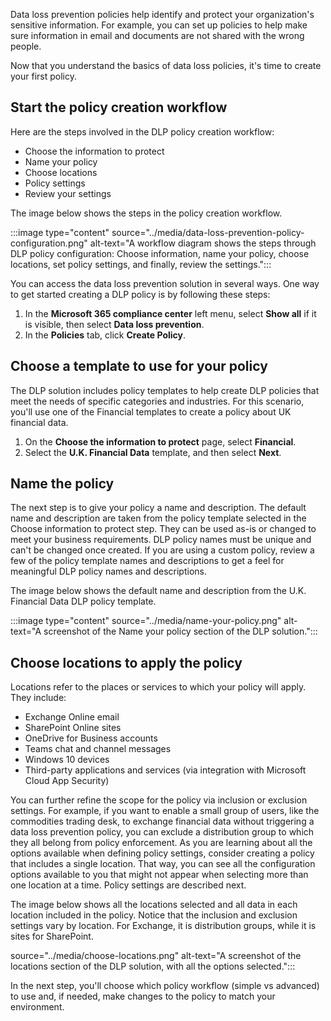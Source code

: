 Data loss prevention policies help identify and protect your organization's sensitive information. For example, you can set up policies to help make sure information in email and documents are not shared with the wrong people.

Now that you understand the basics of data loss policies, it's time to create your first policy.

## Start the policy creation workflow
Here are the steps involved in the DLP policy creation workflow:
- Choose the information to protect
- Name your policy
- Choose locations
- Policy settings
- Review your settings

The image below shows the steps in the policy creation workflow.

:::image type="content" source="../media/data-loss-prevention-policy-configuration.png" alt-text="A workflow diagram shows the steps through DLP policy configuration: Choose information, name your policy, choose locations, set policy settings, and finally, review the settings.":::

You can access the data loss prevention solution in several ways. One way to get started creating a DLP policy is by following these steps:

1. In the **Microsoft 365 compliance center** left menu, select **Show all** if it is visible, then select **Data loss prevention**.
2. In the **Policies** tab, click **Create Policy**.

## Choose a template to use for your policy

The DLP solution includes policy templates to help create DLP policies that meet the needs of specific categories and industries. For this scenario, you'll use one of the Financial templates to create a policy about UK financial data.

1. On the **Choose the information to protect** page, select **Financial**.
2. Select the **U.K. Financial Data** template, and then select **Next**.

## Name the policy

The next step is to give your policy a name and description. The default name and description are taken from the policy template selected in the Choose information to protect step. They can be used as-is or changed to meet your business requirements. DLP policy names must be unique and can't be changed once created. If you are using a custom policy, review a few of the policy template names and descriptions to get a feel for meaningful DLP policy names and descriptions. 

The image below shows the default name and description from the U.K. Financial Data DLP policy template. 

:::image type="content" source="../media/name-your-policy.png" alt-text="A screenshot of the Name your policy section of the DLP solution.":::

## Choose locations to apply the policy 
Locations refer to the places or services to which your policy will apply. They include:
- Exchange Online email
- SharePoint Online sites
- OneDrive for Business accounts
- Teams chat and channel messages
- Windows 10 devices
- Third-party applications and services (via integration with Microsoft Cloud App Security)

You can further refine the scope for the policy via inclusion or exclusion settings. For example, if you want to enable a small group of users, like the commodities trading desk, to exchange financial data without triggering a data loss prevention policy, you can exclude a distribution group to which they all belong from policy enforcement. As you are learning about all the options available when defining policy settings, consider creating a policy that includes a single location. That way, you can see all the configuration options available to you that might not appear when selecting more than one location at a time. Policy settings are described next.

The image below shows all the locations selected and all data in each location included in the policy. Notice that the inclusion and exclusion settings vary by location. For Exchange, it is distribution groups, while it is sites for SharePoint.
 
 source="../media/choose-locations.png" alt-text="A screenshot of the locations section of the DLP solution, with all the options selected.":::

In the next step, you'll choose which policy workflow (simple vs advanced) to use and, if needed, make changes to the policy to match your environment.
